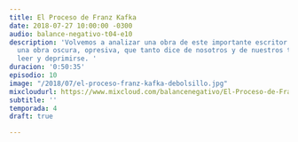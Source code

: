 ```yaml
---
title: El Proceso de Franz Kafka
date: 2018-07-27 10:00:00 -0300
audio: balance-negativo-t04-e10
description: 'Volvemos a analizar una obra de este importante escritor. Esta vez con
  una obra oscura, opresiva, que tanto dice de nosotros y de nuestros tiempos. Para
  leer y deprimirse. '
duracion: '0:50:35'
episodio: 10
image: "/2018/07/el-proceso-franz-kafka-debolsillo.jpg"
mixcloudurl: https://www.mixcloud.com/balancenegativo/El-Proceso-de-Franz-Kafka/
subtitle: ''
temporada: 4
draft: true

---
```

